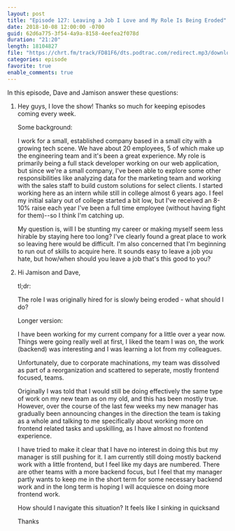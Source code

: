 ```yaml
---
layout: post
title: "Episode 127: Leaving a Job I Love and My Role Is Being Eroded"
date: 2018-10-08 12:00:00 -0700
guid: 62d6a775-3f54-4a9a-8158-4eefea2f078d
duration: "21:20"
length: 18104827
file: "https://chrt.fm/track/FD81F6/dts.podtrac.com/redirect.mp3/download.softskills.audio/sse-127.mp3"
categories: episode
favorite: true
enable_comments: true
---
```


In this episode, Dave and Jamison answer these questions:

1. Hey guys, I love the show! Thanks so much for keeping episodes coming every week.
   
   Some background:
   
   I work for a small, established company based in a small city with a growing tech scene. We have about 20 employees, 5 of which make up the engineering team and it's been a great experience. My role is primarily being a full stack developer working on our web application, but since we're a small company, I've been able to explore some other responsibilities like analyzing data for the marketing team and working with the sales staff to build custom solutions for select clients. I started working here as an intern while still in college almost 6 years ago. I feel my initial salary out of college started a bit low, but I've received an 8-10% raise each year I've been a full time employee (without having fight for them)--so I think I'm catching up.
   
   My question is, will I be stunting my career or making myself seem less hirable by staying here too long? I've clearly found a great place to work so leaving here would be difficult. I'm also concerned that I'm beginning to run out of skills to acquire here. It sounds easy to leave a job you hate, but how/when should you leave a job that's this good to you? 


2. Hi Jamison and Dave,
   
   tl;dr:
   
   The role I was originally hired for is slowly being eroded - what should I do?
   
   Longer version:
   
   I have been working for my current company for a little over a year now.
   Things were going really well at first, I liked the team I was on, the work
   (backend) was interesting and I was learning a lot from my colleagues.
   
   Unfortunately, due to corporate machinations, my team was dissolved as part
   of a reorganization and scattered to seperate, mostly frontend focused, teams.
   
   Originally I was told that I would still be doing effectively the same type
   of work on my new team as on my old, and this has been mostly true. However,
   over the course of the last few weeks my new manager has gradually been
   announcing changes in the direction the team is taking as a whole and talking
   to me specifically about working more on frontend related tasks and upskilling,
   as I have almost no frontend experience.
   
   I have tried to make it clear that I have no interest in doing this but my
   manager is still pushing for it. I am currently still doing mostly backend
   work with a little frontend, but I feel like my days are numbered.
   There are other teams with a more backend focus, but I feel that my manager
   partly wants to keep me in the short term for some necessary backend work and
   in the long term is hoping I will acquiesce on doing more frontend work.
   
   How should I navigate this situation? It feels like I sinking in quicksand
   
   Thanks
